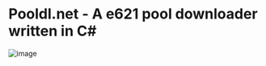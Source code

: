 # Pooldl.net - A e621 pool downloader written in C#
![image](https://user-images.githubusercontent.com/30276916/219872556-baf16d71-fe46-41f7-95c6-288cc50d325a.png)
